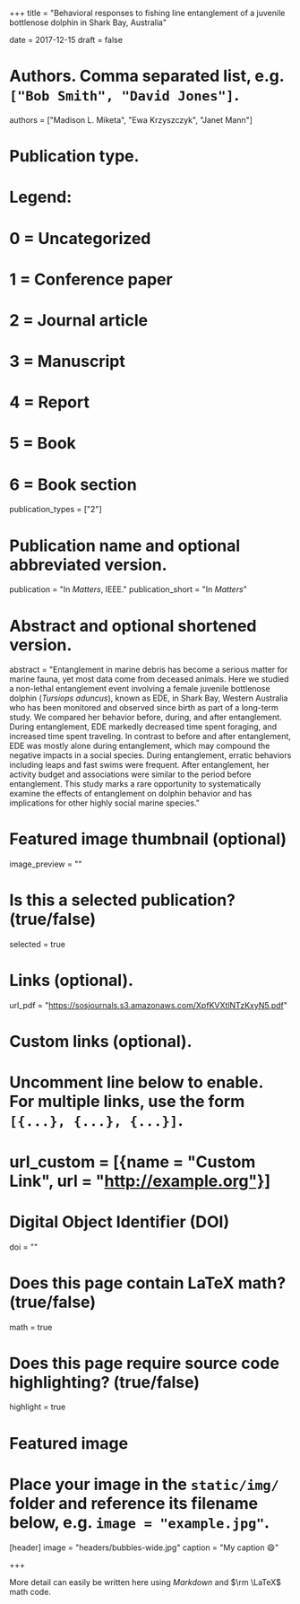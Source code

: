+++
title = "Behavioral responses to fishing line entanglement of a juvenile bottlenose dolphin in Shark Bay, Australia"

date = 2017-12-15
draft = false

# Authors. Comma separated list, e.g. `["Bob Smith", "David Jones"]`.
authors = ["Madison L. Miketa", "Ewa Krzyszczyk", "Janet Mann"]

# Publication type.
# Legend:
# 0 = Uncategorized
# 1 = Conference paper
# 2 = Journal article
# 3 = Manuscript
# 4 = Report
# 5 = Book
# 6 = Book section
publication_types = ["2"]

# Publication name and optional abbreviated version.
publication = "In *Matters*, IEEE."
publication_short = "In *Matters*"

# Abstract and optional shortened version.
abstract = "Entanglement in marine debris has become a serious matter for marine fauna, yet most data come from deceased animals. Here we studied a non-lethal entanglement event involving a female juvenile bottlenose dolphin (*Tursiops aduncus*), known as EDE, in Shark Bay, Western Australia who has been monitored and observed since birth as part of a long-term study. We compared her behavior before, during, and after entanglement. During entanglement, EDE markedly decreased time spent foraging, and increased time spent traveling. In contrast to before and after entanglement, EDE was mostly alone during entanglement, which may compound the negative impacts in a social species. During entanglement, erratic behaviors including leaps and fast swims were frequent. After entanglement, her activity budget and associations were similar to the period before entanglement. This study marks a rare opportunity to systematically examine the effects of entanglement on dolphin behavior and has implications for other highly social marine species."

# Featured image thumbnail (optional)
image_preview = ""

# Is this a selected publication? (true/false)
selected = true

# Links (optional).
url_pdf = "https://sosjournals.s3.amazonaws.com/XpfKVXtlNTzKxyN5.pdf"

# Custom links (optional).
#   Uncomment line below to enable. For multiple links, use the form `[{...}, {...}, {...}]`.
# url_custom = [{name = "Custom Link", url = "http://example.org"}]

# Digital Object Identifier (DOI)
doi = ""

# Does this page contain LaTeX math? (true/false)
math = true

# Does this page require source code highlighting? (true/false)
highlight = true

# Featured image
# Place your image in the `static/img/` folder and reference its filename below, e.g. `image = "example.jpg"`.
[header]
image = "headers/bubbles-wide.jpg"
caption = "My caption :smile:"

+++

More detail can easily be written here using *Markdown* and $\rm \LaTeX$ math code.
